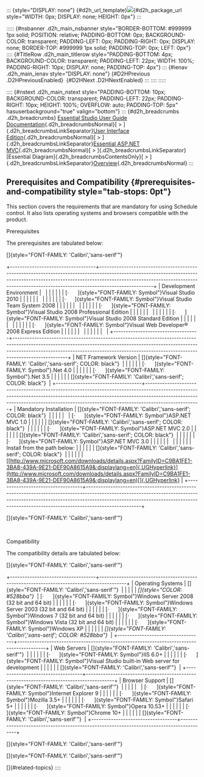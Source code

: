 ::: {style="DISPLAY: none"}
[](ms-xhelp:///?Id=d2h_url_template){#d2h_url_template}![](!package_url!){#d2h_package_url style="WIDTH: 0px; DISPLAY: none; HEIGHT: 0px"}
:::

::::: {#nsbanner .d2h_main_nsbanner style="BORDER-BOTTOM: #999999 1px solid; POSITION: relative; PADDING-BOTTOM: 0px; BACKGROUND-COLOR: transparent; PADDING-LEFT: 0px; PADDING-RIGHT: 0px; DISPLAY: none; BORDER-TOP: #999999 1px solid; PADDING-TOP: 0px; LEFT: 0px"}
:::: {#TitleRow .d2h_main_titlerow style="PADDING-BOTTOM: 4px; BACKGROUND-COLOR: transparent; PADDING-LEFT: 22px; WIDTH: 100%; PADDING-RIGHT: 10px; DISPLAY: none; PADDING-TOP: 4px"}
::: {#ienav .d2h_main_ienav style="DISPLAY: none"}
[](ms-xhelp:///?Id=daba8a90-f809-463d-9f72-d6a0c91e23b9){#D2HPrevious .D2HPreviousEnabled}  [](ms-xhelp:///?Id=10d23a7f-eb2c-4874-a9cb-443b016e67e2){#D2HNext .D2HNextEnabled}
:::
::::
:::::

:::: {#nstext .d2h_main_nstext style="PADDING-BOTTOM: 10px; BACKGROUND-COLOR: transparent; PADDING-LEFT: 22px; PADDING-RIGHT: 10px; HEIGHT: 100%; OVERFLOW: auto; PADDING-TOP: 5px" hasuserbackground="true" valign="bottom"}
::: {#d2h_breadcrumbs .d2h_breadcrumbs}
[Essential Studio User Guide Documentation](ms-xhelp:///?Id=12457748-09e3-4d74-a240-8e049cedf030){.d2h_breadcrumbsNormal}[ \> ]{.d2h_breadcrumbsLinkSeparator}[User Interface Edition](ms-xhelp:///?Id=c29296b7-531c-413b-a0ec-488ca1f7f669){.d2h_breadcrumbsNormal}[ \> ]{.d2h_breadcrumbsLinkSeparator}[Essential ASP.NET MVC](ms-xhelp:///?Id=4b14e7d1-65c4-4f67-b1aa-2c37709905a5){.d2h_breadcrumbsNormal}[ \> ]{.d2h_breadcrumbsLinkSeparator}[Essential Diagram]{.d2h_breadcrumbsContentsOnly}[ \> ]{.d2h_breadcrumbsLinkSeparator}[Overview](ms-xhelp:///?Id=a3da34c6-868c-4232-bc8d-304025be1de5){.d2h_breadcrumbsNormal}
:::

## Prerequisites and Compatibility {#prerequisites-and-compatibility style="tab-stops: 0pt"}

This section covers the requirements that are mandatory for using Schedule control. It also lists operating systems and browsers compatible with the product.

Prerequisites

The prerequisites are tabulated below:

[]{style="FONT-FAMILY: 'Calibri','sans-serif'"} 

+-----------------------------------+----------------------------------------------------------------------------------------------------------------------------------------------------------------------------------------------------------------------------------------------------------------+
| Development Environment           |                                                                                                                                                                                                                                                                |
|                                   |                                                                                                                                                                                                                                                                |
|                                   | [·      ]{style="FONT-FAMILY: Symbol"}Visual Studio 2010                                                                                                                                                                                                       |
|                                   |                                                                                                                                                                                                                                                                |
|                                   |                                                                                                                                                                                                                                                                |
|                                   |                                                                                                                                                                                                                                                                |
|                                   | [·      ]{style="FONT-FAMILY: Symbol"}Visual Studio Team System 2008                                                                                                                                                                                           |
|                                   |                                                                                                                                                                                                                                                                |
|                                   |                                                                                                                                                                                                                                                                |
|                                   |                                                                                                                                                                                                                                                                |
|                                   | [·      ]{style="FONT-FAMILY: Symbol"}Visual Studio 2008 Professional Edition                                                                                                                                                                                  |
|                                   |                                                                                                                                                                                                                                                                |
|                                   |                                                                                                                                                                                                                                                                |
|                                   |                                                                                                                                                                                                                                                                |
|                                   | [·      ]{style="FONT-FAMILY: Symbol"}Visual Studio 2008 Standard Edition                                                                                                                                                                                      |
|                                   |                                                                                                                                                                                                                                                                |
|                                   |                                                                                                                                                                                                                                                                |
|                                   |                                                                                                                                                                                                                                                                |
|                                   | [·      ]{style="FONT-FAMILY: Symbol"}Visual Web Developer® 2008 Express Edition                                                                                                                                                                               |
|                                   |                                                                                                                                                                                                                                                                |
|                                   |                                                                                                                                                                                                                                                                |
|                                   |                                                                                                                                                                                                                                                                |
|                                   |                                                                                                                                                                                                                                                                |
+-----------------------------------+----------------------------------------------------------------------------------------------------------------------------------------------------------------------------------------------------------------------------------------------------------------+
| NET Framework Version             | []{style="FONT-FAMILY: 'Calibri','sans-serif'; COLOR: black"}                                                                                                                                                                                                  |
|                                   |                                                                                                                                                                                                                                                                |
|                                   | [·      ]{style="FONT-FAMILY: Symbol"}.Net 4.0                                                                                                                                                                                                                 |
|                                   |                                                                                                                                                                                                                                                                |
|                                   | [·      ]{style="FONT-FAMILY: Symbol"}.Net 3.5                                                                                                                                                                                                                 |
|                                   |                                                                                                                                                                                                                                                                |
|                                   | []{style="FONT-FAMILY: 'Calibri','sans-serif'; COLOR: black"}                                                                                                                                                                                                  |
+-----------------------------------+----------------------------------------------------------------------------------------------------------------------------------------------------------------------------------------------------------------------------------------------------------------+
| Mandatory Installation            | []{style="FONT-FAMILY: 'Calibri','sans-serif'; COLOR: black"}                                                                                                                                                                                                  |
|                                   |                                                                                                                                                                                                                                                                |
|                                   | [·      ]{style="FONT-FAMILY: Symbol"}ASP.NET MVC 1.0                                                                                                                                                                                                          |
|                                   |                                                                                                                                                                                                                                                                |
|                                   | []{style="FONT-FAMILY: 'Calibri','sans-serif'; COLOR: black"}                                                                                                                                                                                                  |
|                                   |                                                                                                                                                                                                                                                                |
|                                   | [·      ]{style="FONT-FAMILY: Symbol"}ASP.NET MVC 2.0                                                                                                                                                                                                          |
|                                   |                                                                                                                                                                                                                                                                |
|                                   | []{style="FONT-FAMILY: 'Calibri','sans-serif'; COLOR: black"}                                                                                                                                                                                                  |
|                                   |                                                                                                                                                                                                                                                                |
|                                   | [·      ]{style="FONT-FAMILY: Symbol"}ASP.NET MVC 3.0                                                                                                                                                                                                          |
|                                   |                                                                                                                                                                                                                                                                |
|                                   |                                                                                                                                                                                                                                                                |
|                                   |                                                                                                                                                                                                                                                                |
|                                   | Install from the path below:                                                                                                                                                                                                                                   |
|                                   |                                                                                                                                                                                                                                                                |
|                                   | []{style="FONT-FAMILY: 'Calibri','sans-serif'; COLOR: black"}                                                                                                                                                                                                  |
|                                   |                                                                                                                                                                                                                                                                |
|                                   | [[http://www.microsoft.com/downloads/details.aspx?FamilyID=C9BA1FE1-3BA8-439A-9E21-DEF90A8615A9&;displaylang=en]{.UGHyperlink}](http://www.microsoft.com/downloads/details.aspx?FamilyID=C9BA1FE1-3BA8-439A-9E21-DEF90A8615A9&;displaylang=en)[]{.UGHyperlink} |
+-----------------------------------+----------------------------------------------------------------------------------------------------------------------------------------------------------------------------------------------------------------------------------------------------------------+

[]{style="FONT-FAMILY: 'Calibri','sans-serif'"} 

 

Compatibility

The compatibility details are tabulated below:

[]{style="FONT-FAMILY: 'Calibri','sans-serif'"} 

+-----------------------------------+-----------------------------------------------------------------------------------------+
| Operating Systems                 | []{style="FONT-FAMILY: 'Calibri','sans-serif'"}                                         |
|                                   |                                                                                         |
| *[]{style="COLOR: #528bba"}*      | [·      ]{style="FONT-FAMILY: Symbol"}Windows Server 2008 (32 bit and 64 bit)           |
|                                   |                                                                                         |
|                                   | [·      ]{style="FONT-FAMILY: Symbol"}Windows Server 2003 (32 bit and 64 bit)           |
|                                   |                                                                                         |
|                                   | [·      ]{style="FONT-FAMILY: Symbol"}Windows 7 (32 bit and 64 bit)                     |
|                                   |                                                                                         |
|                                   | [·      ]{style="FONT-FAMILY: Symbol"}Windows Vista (32 bit and 64 bit)                 |
|                                   |                                                                                         |
|                                   | [·      ]{style="FONT-FAMILY: Symbol"}Windows XP                                        |
|                                   |                                                                                         |
|                                   | *[]{style="FONT-FAMILY: 'Calibri','sans-serif'; COLOR: #528bba"}*                       |
+-----------------------------------+-----------------------------------------------------------------------------------------+
| Web Servers                       | []{style="FONT-FAMILY: 'Calibri','sans-serif'"}                                         |
|                                   |                                                                                         |
|                                   | [·      ]{style="FONT-FAMILY: Symbol"}IIS 6.0+                                          |
|                                   |                                                                                         |
|                                   | [·      ]{style="FONT-FAMILY: Symbol"}Visual Studio built-in Web server for development |
|                                   |                                                                                         |
|                                   | []{style="FONT-FAMILY: 'Calibri','sans-serif'"}                                         |
+-----------------------------------+-----------------------------------------------------------------------------------------+
| Browser Support                   | []{style="FONT-FAMILY: 'Calibri','sans-serif'"}                                         |
|                                   |                                                                                         |
|                                   | [·      ]{style="FONT-FAMILY: Symbol"}Internet Explorer 9                               |
|                                   |                                                                                         |
|                                   | [·      ]{style="FONT-FAMILY: Symbol"}Mozilla 3.5+                                      |
|                                   |                                                                                         |
|                                   | [·      ]{style="FONT-FAMILY: Symbol"}Safari 5+                                         |
|                                   |                                                                                         |
|                                   | [·      ]{style="FONT-FAMILY: Symbol"}Opera 10.53+                                      |
|                                   |                                                                                         |
|                                   | [·      ]{style="FONT-FAMILY: Symbol"}Chrome 10+                                        |
|                                   |                                                                                         |
|                                   | []{style="FONT-FAMILY: 'Calibri','sans-serif'"}                                         |
+-----------------------------------+-----------------------------------------------------------------------------------------+

[]{style="FONT-FAMILY: 'Calibri','sans-serif'"} 

[]{style="FONT-FAMILY: 'Calibri','sans-serif'"} 

[]{#related-topics}
::::
